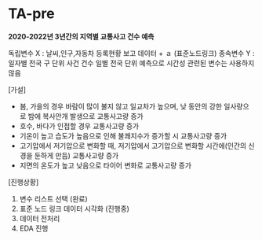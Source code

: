 # TA-pre
**2020-2022년 3년간의 지역별 교통사고 건수 예측**

독립변수 X : 날씨,인구,자동차 등록현황 보고 데이터 + ａ (표준노드링크)
종속변수 Y : 일자별 전국 구 단위 사건 건수
일별 전국 단위 예측으로 시간성 관련된 변수는 사용하지 않음

[가설]
- 봄, 가을의 경우 바람이 많이 불지 않고 일교차가 높으며, 낮 동안의 강한 일사량으로 밤에 복사안개 발생으로 교통사고량 증가
- 호수, 바다가 인접할 경우 교통사고량 증가
- 기온이 높고 습도가 높음으로 인해 불쾌지수가 증가할 시 교통사고량 증가
- 고기압에서 저기압으로 변화할 때, 저기압에서 고기압으로 변화할 시간에(인간의 신경을 둔하게 만듬) 교통사고량 증가
- 지면의 온도가 높고 낮음으로 타이어 변화로 교통사고량 증가

[진행상황]
1. 변수 리스트 선택 (완료)
2. 표준 노드 링크 데이터 시각화 (진행중)
3. 데이터 전처리
4. EDA 진행
